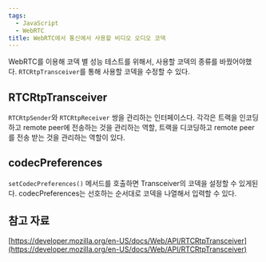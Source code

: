 ```yaml
---
tags:
  - JavaScript
  - WebRTC
title: WebRTC에서 통신에서 사용할 비디오 오디오 코덱
---
```


WebRTC를 이용해 코덱 별 성능 테스트를 위해서, 사용할 코덱의 종류를 바꿨어야했다. `RTCRtpTransceiver`를 통해 사용할 코덱을 수정할 수 있다.

## RTCRtpTransceiver

`RTCRtpSender`와 `RTCRtpReceiver` 쌍을 관리하는 인터페이스다. 각각은 트랙을 인코딩하고 remote peer에 전송하는 것을 관리하는 역할, 트랙을 디코딩하고 remote peer를 전송 받는 것을 관리하는 역할이 있다.

## codecPreferences

`setCodecPreferences()` 메서드를 호출하면 Transceiver의 코덱을 설정할 수 있게된다. codecPreferences는 선호하는 순서대로 코덱을 나열해서 입력할 수 있다.

## 참고 자료

[https://developer.mozilla.org/en-US/docs/Web/API/RTCRtpTransceiver](https://developer.mozilla.org/en-US/docs/Web/API/RTCRtpTransceiver)
